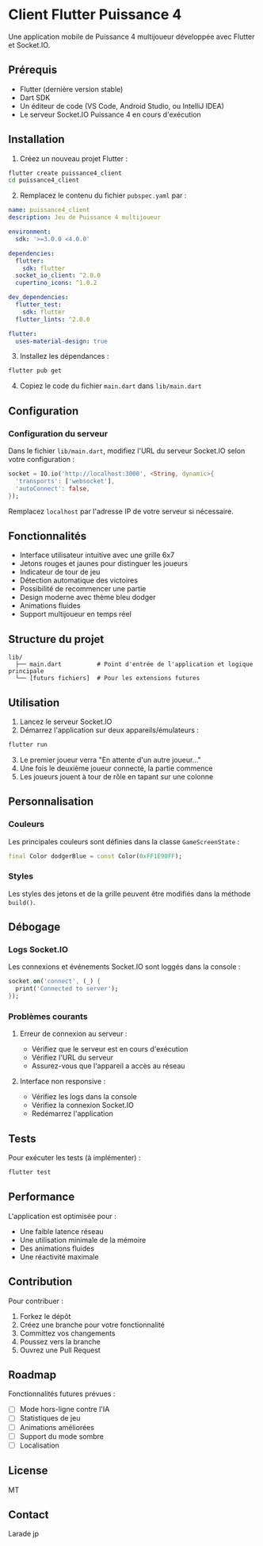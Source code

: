# Client Flutter Puissance 4

Une application mobile de Puissance 4 multijoueur développée avec Flutter et Socket.IO.

## Prérequis

- Flutter (dernière version stable)
- Dart SDK
- Un éditeur de code (VS Code, Android Studio, ou IntelliJ IDEA)
- Le serveur Socket.IO Puissance 4 en cours d'exécution

## Installation

1. Créez un nouveau projet Flutter :
```bash
flutter create puissance4_client
cd puissance4_client
```

2. Remplacez le contenu du fichier `pubspec.yaml` par :
```yaml
name: puissance4_client
description: Jeu de Puissance 4 multijoueur

environment:
  sdk: '>=3.0.0 <4.0.0'

dependencies:
  flutter:
    sdk: flutter
  socket_io_client: ^2.0.0
  cupertino_icons: ^1.0.2

dev_dependencies:
  flutter_test:
    sdk: flutter
  flutter_lints: ^2.0.0

flutter:
  uses-material-design: true
```

3. Installez les dépendances :
```bash
flutter pub get
```

4. Copiez le code du fichier `main.dart` dans `lib/main.dart`

## Configuration

### Configuration du serveur

Dans le fichier `lib/main.dart`, modifiez l'URL du serveur Socket.IO selon votre configuration :

```dart
socket = IO.io('http://localhost:3000', <String, dynamic>{
  'transports': ['websocket'],
  'autoConnect': false,
});
```

Remplacez `localhost` par l'adresse IP de votre serveur si nécessaire.

## Fonctionnalités

- Interface utilisateur intuitive avec une grille 6x7
- Jetons rouges et jaunes pour distinguer les joueurs
- Indicateur de tour de jeu
- Détection automatique des victoires
- Possibilité de recommencer une partie
- Design moderne avec thème bleu dodger
- Animations fluides
- Support multijoueur en temps réel

## Structure du projet

```
lib/
  ├── main.dart          # Point d'entrée de l'application et logique principale
  └── [futurs fichiers]  # Pour les extensions futures
```

## Utilisation

1. Lancez le serveur Socket.IO
2. Démarrez l'application sur deux appareils/émulateurs :
```bash
flutter run
```
3. Le premier joueur verra "En attente d'un autre joueur..."
4. Une fois le deuxième joueur connecté, la partie commence
5. Les joueurs jouent à tour de rôle en tapant sur une colonne

## Personnalisation

### Couleurs
Les principales couleurs sont définies dans la classe `GameScreenState` :
```dart
final Color dodgerBlue = const Color(0xFF1E90FF);
```

### Styles
Les styles des jetons et de la grille peuvent être modifiés dans la méthode `build()`.

## Débogage

### Logs Socket.IO
Les connexions et événements Socket.IO sont loggés dans la console :
```dart
socket.on('connect', (_) {
  print('Connected to server');
});
```

### Problèmes courants

1. Erreur de connexion au serveur :
   - Vérifiez que le serveur est en cours d'exécution
   - Vérifiez l'URL du serveur
   - Assurez-vous que l'appareil a accès au réseau

2. Interface non responsive :
   - Vérifiez les logs dans la console
   - Vérifiez la connexion Socket.IO
   - Redémarrez l'application

## Tests

Pour exécuter les tests (à implémenter) :
```bash
flutter test
```

## Performance

L'application est optimisée pour :
- Une faible latence réseau
- Une utilisation minimale de la mémoire
- Des animations fluides
- Une réactivité maximale

## Contribution

Pour contribuer :
1. Forkez le dépôt
2. Créez une branche pour votre fonctionnalité
3. Committez vos changements
4. Poussez vers la branche
5. Ouvrez une Pull Request

## Roadmap

Fonctionnalités futures prévues :
- [ ] Mode hors-ligne contre l'IA
- [ ] Statistiques de jeu
- [ ] Animations améliorées
- [ ] Support du mode sombre
- [ ] Localisation

## License

MT

## Contact

Larade jp